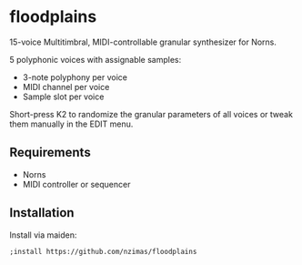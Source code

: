 # floodplains

15-voice Multitimbral, MIDI-controllable granular synthesizer for Norns.

5 polyphonic voices with assignable samples:
 - 3-note polyphony per voice
 - MIDI channel per voice
 - Sample slot per voice

Short-press K2 to randomize the granular parameters of all voices or tweak them manually in the EDIT menu.

## Requirements

 - Norns
 - MIDI controller or sequencer

## Installation

Install via maiden:
```
;install https://github.com/nzimas/floodplains
```
